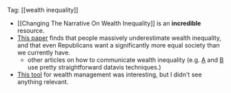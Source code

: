 Tag: [[wealth inequality]]

 - [[Changing The Narrative On Wealth Inequality]] is an **incredible** resource.
 - [This paper](https://journals.sagepub.com/doi/10.1177/1745691610393524) finds that people massively underestimate wealth inequality, and that even Republicans want a significantly more equal society than we currently have.
   - other articles on how to communicate wealth inequality (e.g. [A](https://www.stlouisfed.org/open-vault/2024/feb/us-wealth-inequality-widespread-gains-gaps-remain) and [B](https://www.pewresearch.org/short-reads/2020/02/07/6-facts-about-economic-inequality-in-the-u-s/) use pretty straightforward datavis techniques.)
 - [This tool](https://link.springer.com/chapter/10.1007/978-1-4471-4324-6_4#Sec77) for wealth management was interesting, but I didn't see anything relevant.
